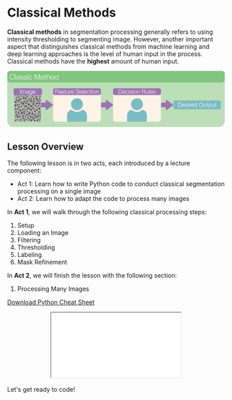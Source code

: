# Classical Methods

**Classical methods** in segmentation processing generally refers to using intensity thresholding to segmenting image. However, another important aspect that distinguishes classical methods from machine learning and deep learning approaches is the level of human input in the process. Classical methods have the **highest** amount of human input.

<div align="center">
    <img src="../../../_static/images/classic_seg/seg_methods_classic.png" alt="dl" width="700">
</div>

## Lesson Overview

The following lesson is in two acts, each introduced by a lecture component:

* Act 1: Learn how to write Python code to conduct classical segmentation processing on a single image
* Act 2: Learn how to adapt the code to process many images

In **Act 1**, we will walk through the following classical processing steps:

1. Setup
2. Loading an Image
3. Filtering
4. Thresholding
5. Labeling
6. Mask Refinement

In **Act 2**, we will finish the lesson with the following section:

1. Processing Many Images

<a
    class="custom-button custom-download-button" href="../../../pdfs/05_segmentation/classic/classic_segmentation.pdf" download> <i class="fas fa-download"></i> Download Python Cheat Sheet
</a>

<div align="center">
  <iframe class="custom-cheatsheet-frame" src="../../../pdfs/05_segmentation/classic/classic_segmentation.pdf"> </iframe>
</div>

Let's get ready to code!

